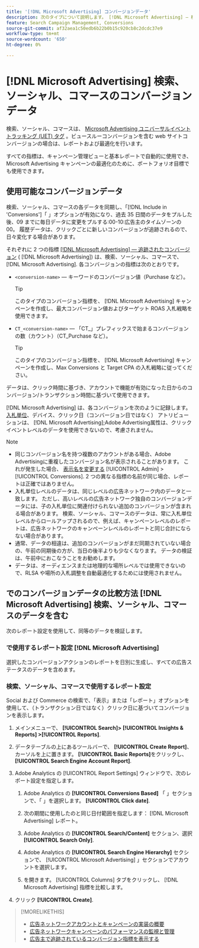 ```yaml
---
title: '[!DNL Microsoft Advertising] コンバージョンデータ'
description: 次のタイプについて説明します。 [!DNL Microsoft Advertising] — 検索、ソーシャル、コマースで使用できる追跡されたコンバージョンデータ。
feature: Search Campaign Management, Conversions
source-git-commit: af32aea1c50edb6b22b0b15c920cb8c2dcdc37e9
workflow-type: tm+mt
source-wordcount: '650'
ht-degree: 0%

---
```


# [!DNL Microsoft Advertising] 検索、ソーシャル、コマースのコンバージョンデータ

検索、ソーシャル、コマースは、 [Microsoft Advertising ユニバーサルイベントトラッキング (UET) タグ](https://about.ads.microsoft.com/solutions/tools/universal-event-tracking) 。ビュースルーコンバージョンを含む web サイトコンバージョンの場合は、レポートおよび最適化を行います。

すべての指標は、キャンペーン管理ビューと基本レポートで自動的に使用でき、Microsoft Advertising キャンペーンの最適化のために、ポートフォリオ目標でも使用できます。

## 使用可能なコンバージョンデータ

検索、ソーシャル、コマースの各データを同期し、「[!DNL Include in 'Conversions']「 」オプションが有効になり、過去 35 日間のデータをプルした後、09 までに毎日データに変更をプルする:00-10:広告主のタイムゾーンの 00。 履歴データは、クリックごとに新しいコンバージョンが追跡されるので、日々変化する場合があります。

それぞれに 2 つの指標 [[!DNL Microsoft Advertising] — 追跡されたコンバージョン](https://help.ads.microsoft.com/apex/index/3/en-us/n5012) ( [!DNL Microsoft Advertising]) は、検索、ソーシャル、コマースで、 [!DNL Microsoft Advertising]. 各コンバージョンの指標は次のとおりです。

* `<conversion-name>`  — キーワードのコンバージョン値（Purchase など）。

  >[!TIP]
  >
  >このタイプのコンバージョン指標を、 [!DNL Microsoft Advertising] キャンペーンを作成し、最大コンバージョン値およびターゲット ROAS 入札戦略を使用できます。

* `CT_<conversion-name>` — 「CT_」プレフィックスで始まるコンバージョンの数（カウント）（CT_Purchase など）。

  >[!TIP]
  >
  >このタイプのコンバージョン指標を、 [!DNL Microsoft Advertising] キャンペーンを作成し、Max Conversions と Target CPA の入札戦略に従ってください。

データは、クリック時間に基づき、アカウントで機能が有効になった日からのコンバージョン/トランザクション時間に基づいて使用できます。

[!DNL Microsoft Advertising] は、各コンバージョンを次のように記録します。 [入札単位](/help/search-social-commerce/glossary.md#a-b)、デバイス、クリック日（コンバージョン日ではなく） アトリビューションは、 [!DNL Microsoft Advertising];Adobe Advertising属性は、クリックイベントレベルのデータを使用できないので、考慮されません。

>[!NOTE]
>
>* 同じコンバージョン名を持つ複数のアカウントがある場合、Adobe Advertisingに重複したコンバージョン名が表示されることがあります。 これが発生した場合、 [表示名を変更する]( /help/search-social-commerce/admin/conversion-metrics/conversion-metric-edit-display-name.md ) [!UICONTROL Admin] > [!UICONTROL Conversions]. 2 つの異なる指標の名前が同じ場合、レポートは正確ではありません。
>* 入札単位レベルのデータは、同じレベルの広告ネットワーク内のデータと一致します。 ただし、高いレベルの広告ネットワーク独自のコンバージョンデータには、子の入札単位に関連付けられない追加のコンバージョンが含まれる場合があります。 検索、ソーシャル、コマースのデータは、常に入札単位レベルからロールアップされるので、例えば、キャンペーンレベルのレポートは、広告ネットワークのキャンペーンレベルのレポートと同じ合計にならない場合があります。
>* 通常、データの相違は、追加のコンバージョンがまだ同期されていない場合の、午前の同期後の方が、当日の後半よりも少なくなります。 データの検証は、午前中におこなうことをお勧めします。
>* データは、オーディエンスまたは地理的な場所レベルでは使用できないので、RLSA や場所の入札調整を自動最適化するためには使用されません。

## でのコンバージョンデータの比較方法 [!DNL Microsoft Advertising] 検索、ソーシャル、コマースのデータを含む

次のレポート設定を使用して、同等のデータを検証します。

### で使用するレポート設定 [!DNL Microsoft Advertising]

選択したコンバージョンアクションのレポートを日別に生成し、すべての広告ステータスのデータを含めます。

### 検索、ソーシャル、コマースで使用するレポート設定

Social および Commerce の検索で、「表示」または「レポート」オプションを使用して、（トランザクション日ではなく）クリック日に基づいてコンバージョンを表示します。

1. メインメニューで、 **[!UICONTROL Search]> [!UICONTROL Insights & Reports] >[!UICONTROL Reports]**.

1. データテーブルの上にあるツールバーで、 **[!UICONTROL Create Report]**、カーソルを上に置きます。 **[!UICONTROL Basic Reports]**&#x200B;をクリックし、 **[!UICONTROL Search Engine Account Report]**.

1. Adobe Analytics の [!UICONTROL Report Settings] ウィンドウで、次のレポート設定を指定します。

   1. Adobe Analytics の **[!UICONTROL Conversions Based]** 「 」セクションで、「 」を選択します。 **[!UICONTROL Click date]**.

   1. 次の期間に使用したのと同じ日付範囲を指定します： [!DNL Microsoft Advertising] レポート。

   1. Adobe Analytics の **[!UICONTROL Search/Content]** セクション、選択 **[!UICONTROL Search Only]**.

   1. Adobe Analytics の **[!UICONTROL Search Engine Hierarchy]** セクションで、 [!UICONTROL Microsoft Advertising] 」セクションでアカウントを選択します。

   1. を開きます。 [!UICONTROL Columns] タブをクリックし、 [!DNL Microsoft Advertising] 指標を比較します。

1. クリック **[!UICONTROL Create]**.

>[!MORELIKETHIS]
>
>* [広告ネットワークアカウントとキャンペーンの実装の概要](campaign-implemention-overview.md)
>* [広告ネットワークキャンペーンのパフォーマンスの監視と管理](monitor-performance-campaigns.md)
>* [広告主で追跡されているコンバージョン指標を表示する](/help/search-social-commerce/admin/conversion-metrics/conversion-metric-view-tracked.md)
